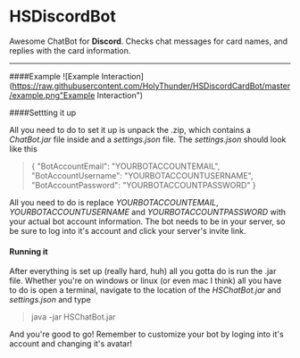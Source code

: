 HSDiscordBot
===================


Awesome ChatBot for **Discord**. Checks chat messages for card names, and replies with the card information.

----------

####Example
![Example Interaction](https://raw.githubusercontent.com/HolyThunder/HSDiscordCardBot/master/example.png"Example Interaction")

####Settting it up

All you need to do to set it up is unpack the .zip, which contains a *ChatBot.jar* file inside and a *settings.json* file. The *settings.json* should look like this

>{
  "BotAccountEmail": "YOURBOTACCOUNTEMAIL",
  "BotAccountUsername": "YOURBOTACCOUNTUSERNAME",
  "BotAccountPassword": "YOURBOTACCOUNTPASSWORD"
}

All you need to do is replace *YOURBOTACCOUNTEMAIL*, *YOURBOTACCOUNTUSERNAME* and *YOURBOTACCOUNTPASSWORD* with your actual bot account information. The bot needs to be in your server, so be sure to log into it's account and click your server's invite link.
#### Running it

After everything is set up (really hard, huh) all you gotta do is run the .jar file. Whether you're on windows or linux (or even mac I think) all you have to do is open a terminal, navigate to the location of the *HSChatBot.jar* and *settings.json* and type
>java -jar HSChatBot.jar

And you're good to go! Remember to customize your bot by loging into it's account and changing it's avatar!
